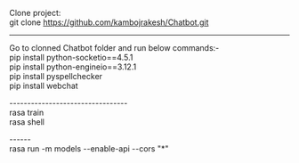 Clone project:
</br>
git clone https://github.com/kambojrakesh/Chatbot.git</br>

--------------------------------
Go to clonned Chatbot folder and run below commands:-</br>
pip install python-socketio==4.5.1 </br>
pip install python-engineio==3.12.1</br>
pip install pyspellchecker</br>
pip install webchat</BR>

---------------------------------</br>
rasa train</br>
rasa shell</br>

------</br>
rasa run -m models --enable-api --cors "*"